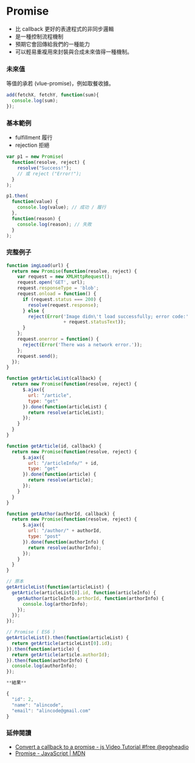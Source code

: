 # Promise

* 比 callback 更好的表達程式的非同步邏輯
* 是一種控制流程機制
* 預期它會回傳給我們的一種能力
* 可以輕易重複用來封裝與合成未來值得一種機制。

<!--將非同步的程式，用接近同步式的語法來撰寫。-->

### 未來值

等值的承若 (vlue-promise)，例如取餐收據。

```js
add(fetchX, fetchY, function(sum){
  console.log(sum);
});
```
<!--如何確保 x, y 同時到達，再進行加法運算？-->

<!--### 完成的事件-->

### 基本範例

* fulfillment 履行
* rejection 拒絕

```js
var p1 = new Promise(
  function(resolve, reject) {
    resolve("Success!");
    // 或 reject ("Error!");
  }
);

p1.then(
  function(value) {
    console.log(value); // 成功 / 履行
  },
  function(reason) {
    console.log(reason); // 失敗
  }
);
```


### 完整例子

```js
function imgLoad(url) {
  return new Promise(function(resolve, reject) {
    var request = new XMLHttpRequest();
    request.open('GET', url);
    request.responseType = 'blob';
    request.onload = function() {
      if (request.status === 200) {
        resolve(request.response);
      } else {
        reject(Error('Image didn\'t load successfully; error code:' 
                     + request.statusText));
      }
    };
    request.onerror = function() {
      reject(Error('There was a network error.'));
    };
    request.send();
  });
}
```

```js
function getArticleList(callback) {
  return new Promise(function(resolve, reject) {
      $.ajax({
        url: "/article",
        type: "get"
      }).done(function(articleList) {
        return resolve(articleList);
      });
    }
  }
}

function getArticle(id, callback) {
  return new Promise(function(resolve, reject) {
      $.ajax({
        url: "/articleInfo/" + id,
        type: "get"
      }).done(function(article) {
        return resolve(article);
      });
    }
  }
}

function getAuthor(authorId, callback) {
  return new Promise(function(resolve, reject) {
      $.ajax({
        url: "/author/" + authorId,
        type: "post"
      }).done(function(authorInfo) {
        return resolve(authorInfo);
      });
    }
  }
}
```

```js
// 原本
getArticleList(function(articleList) {
  getArticle(articleList[0].id, function(articleInfo) {
    getAuthor(articleInfo.arthorId, function(arthorInfo) {
      console.log(arthorInfo);
    });
  });
});
```

```js
// Promise ( ES6 )
getArticleList().then(function(articleList) {
  return getArticle(articleList[0].id);
}).then(function(article) {
  return getArticle(article.authorId);
}).then(function(authorInfo) {
  console.log(authorInfo);
});

**結果**

{
  "id": 2,
  "name": "alincode",
  "email": "alincode@gmail.com"
}
```

### 延伸閱讀

* [Convert a callback to a promise - js Video Tutorial #free @eggheadio](https://egghead.io/lessons/javascript-convert-a-callback-to-a-promise)
* [Promise - JavaScript | MDN](https://developer.mozilla.org/zh-TW/docs/Web/JavaScript/Reference/Global_Objects/Promise)